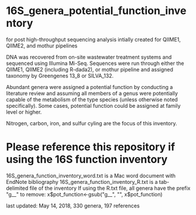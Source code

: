 # 16S_genera_potential_function_inventory
 for post high-throughput sequencing analysis
 intially created for QIIME1, QIIME2, and mothur pipelines

DNA was recovered from on-site wastewater treatment systems and sequenced using Illumina Mi-Seq. Sequences were run through either the QIIME1, QIIME2 (including R-dada2), or mothur pipeline and assigned taxonomy by Greengenes 13_8 or SILVA_132. 

Abundant genera were assigned a potential function by conducting a literature review and assuming all members of a genus were potentially capable of the metabolism of the type species (unless otherwise noted specifically). Some cases, potential function could be assigned at family level or higher. 

Nitrogen, carbon, iron, and sulfur cyling are the focus of this inventory. 

# Please reference this repository if using the 16S function inventory 

16S_genera_function_inventory_word.txt is a Mac word document with EndNote bibliography
16S_genera_function_inventory_R.txt is a tab-delimited file of the inventory
     If using the R.txt file, all genera have the prefix "g__" to remove: 
           x$pot_function<-gsub("g__", "", x$pot_function)

last updated: May 14, 2018, 330 genera, 197 references
